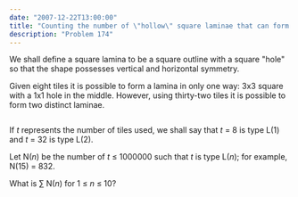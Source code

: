 ```yaml
---
date: "2007-12-22T13:00:00"
title: "Counting the number of \"hollow\" square laminae that can form one, two, three, ... distinct arrangements"
description: "Problem 174"
---
```


<p>We shall define a square lamina to be a square outline with a square "hole" so that the shape possesses vertical and horizontal symmetry.</p>
<p>Given eight tiles it is possible to form a lamina in only one way: 3x3 square with a 1x1 hole in the middle. However, using thirty-two tiles it is possible to form two distinct laminae.</p>
<div style="text-align:center;">
<img alt="" src="/images/p173_square_laminas.gif"/></div>
<p>If <var>t</var> represents the number of tiles used, we shall say that <var>t</var> = 8 is type L(1) and <var>t</var> = 32 is type L(2).</p>
<p>Let N(<var>n</var>) be the number of <var>t</var> ≤ 1000000 such that <var>t</var> is type L(<var>n</var>); for example, N(15) = 832.</p>
<p>What is ∑ N(<var>n</var>) for 1 ≤ <var>n</var> ≤ 10?</p>

